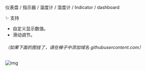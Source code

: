 仪表盘 / 指示器 / 温度计 / 湿度计 / Indicator / dashboard

✨ 支持
- 自定义显示数值。
- 滑动调节。

###### （如果下面的图挂了，请在梯子中添加域名 githubusercontent.com）

![img](https://github.com/wayone/Indicator/blob/master/Indicator.gif)
